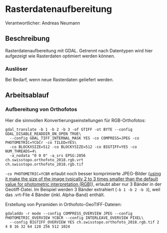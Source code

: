 # Rasterdatenaufbereitung
Verantwortlicher: Andreas Neumann

## Beschreibung
Rasterdatenaufbereitung mit GDAL. Getrennt nach Datentypen wird hier aufgezeigt wie Rasterdaten optimiert werden können.
 
### Auslöser
Bei Bedarf, wenn neue Rasterdaten geliefert werden.

## Arbeitsablauf
### Aufbereitung von Orthofotos

Hier die sinnvollen Konvertierungseinstellungen für RGB-Orthofotos:

```
gdal_translate -b 1 -b 2 -b 3 -of GTIFF -ot BYTE --config GDAL_DISABLE_READDIR_ON_OPEN TRUE\
  --config GDAL_TIFF_INTERNAL_MASK YES -co COMPRESS=JPEG -co PHOTOMETRIC=YCbCr -co TILED=YES\
  -co BLOCKXSIZE=512 -co BLOCKYSIZE=512 -co BIGTIFF=YES -co NUM_THREADS=4\
  -a_nodata "0 0 0" -a_srs EPSG:2056 ch.swisstopo.orthofoto_2018.rgb.vrt ch.swisstopo.orthofoto_2018.rgb.tif
```

`-co PHOTOMETRIC=YCBR` erlaubt noch besser komprimierte JPEG-Bilder ([using it make the size of the image typically
2 to 3 times smaller than the default value for photometric interpretation (RGB)](http://erouault.blogspot.com/2014/04/advanced-jpeg-in-tiff-uses-in-gdal.html)), erlaubt aber nur 3 Bänder in der Geotiff-Datei. Im Beispiel werden 3 Bänder extrahiert (`-b 1 -b 2 -b 3`),
weil das .vrt-File 4 Bänder (inkl. Alpha-Band) enthält.

Erstellung von Pyramiden in Orthofoto-GeoTIFF-Dateien:

```
gdaladdo -r mode --config COMPRESS_OVERVIEW JPEG --config PHOTOMETRIC_OVERVIEW YCBCR --config INTERLEAVE_OVERVIEW PIXEL\
  --config BIGTIFF_OVERVIEW YES ch.swisstopo.orthofoto_2018.rgb.tif 2 4 8 16 32 64 128 256 512 1024
```
